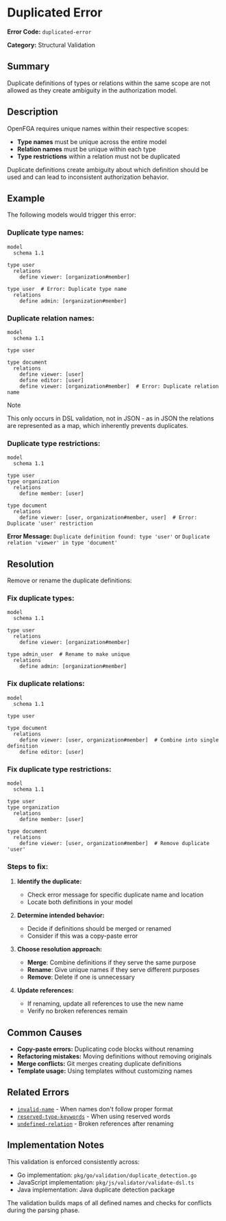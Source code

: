 # Duplicated Error

**Error Code:** `duplicated-error`

**Category:** Structural Validation

## Summary

Duplicate definitions of types or relations within the same scope are not allowed as they create ambiguity in the authorization model.

## Description

OpenFGA requires unique names within their respective scopes:
- **Type names** must be unique across the entire model
- **Relation names** must be unique within each type
- **Type restrictions** within a relation must not be duplicated

Duplicate definitions create ambiguity about which definition should be used and can lead to inconsistent authorization behavior.

## Example

The following models would trigger this error:

### Duplicate type names:
```
model
  schema 1.1

type user
  relations
    define viewer: [organization#member]

type user  # Error: Duplicate type name
  relations
    define admin: [organization#member]
```

### Duplicate relation names:

```
model
  schema 1.1

type user

type document
  relations
    define viewer: [user]
    define editor: [user]
    define viewer: [organization#member]  # Error: Duplicate relation name
```

> [!NOTE]
> This only occurs in DSL validation, not in JSON - as in JSON the relations are represented as a map, which inherently prevents duplicates.

### Duplicate type restrictions:
```
model
  schema 1.1

type user
type organization
  relations
    define member: [user]

type document
  relations
    define viewer: [user, organization#member, user]  # Error: Duplicate 'user' restriction
```

**Error Message:** `Duplicate definition found: type 'user'` or `Duplicate relation 'viewer' in type 'document'`

## Resolution

Remove or rename the duplicate definitions:

### Fix duplicate types:
```
model
  schema 1.1

type user
  relations
    define viewer: [organization#member]

type admin_user  # Rename to make unique
  relations
    define admin: [organization#member]
```

### Fix duplicate relations:
```
model
  schema 1.1

type user

type document
  relations
    define viewer: [user, organization#member]  # Combine into single definition
    define editor: [user]
```

### Fix duplicate type restrictions:
```
model
  schema 1.1

type user
type organization
  relations
    define member: [user]

type document
  relations
    define viewer: [user, organization#member]  # Remove duplicate 'user'
```

### Steps to fix:

1. **Identify the duplicate:**
   - Check error message for specific duplicate name and location
   - Locate both definitions in your model

2. **Determine intended behavior:**
   - Decide if definitions should be merged or renamed
   - Consider if this was a copy-paste error

3. **Choose resolution approach:**
   - **Merge**: Combine definitions if they serve the same purpose
   - **Rename**: Give unique names if they serve different purposes
   - **Remove**: Delete if one is unnecessary

4. **Update references:**
   - If renaming, update all references to use the new name
   - Verify no broken references remain

## Common Causes

- **Copy-paste errors:** Duplicating code blocks without renaming
- **Refactoring mistakes:** Moving definitions without removing originals
- **Merge conflicts:** Git merges creating duplicate definitions
- **Template usage:** Using templates without customizing names

## Related Errors

- [`invalid-name`](./invalid-name.md) - When names don't follow proper format
- [`reserved-type-keywords`](./reserved-type-keywords.md) - When using reserved words
- [`undefined-relation`](./undefined-relation.md) - Broken references after renaming

## Implementation Notes

This validation is enforced consistently across:
- Go implementation: `pkg/go/validation/duplicate_detection.go`
- JavaScript implementation: `pkg/js/validator/validate-dsl.ts`
- Java implementation: Java duplicate detection package

The validation builds maps of all defined names and checks for conflicts during the parsing phase.
